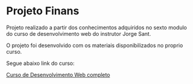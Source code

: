 # Projeto Finans
Projeto realizado a partir dos conhecimentos adquiridos no sexto modulo do curso de desenvolvimento web do instrutor Jorge Sant.

O projeto foi desenvolvido com os materiais disponibilizados no proprio curso.

Segue abaixo link do curso:

[Curso de Desenvolvimento Web completo](https://www.udemy.com/share/101WqG3@0n0rp9bHaYfMWY5COeRnpyNrt_4G4IBRWsCMS_CHscHeW3OHmaa7WFTN0bfKXam-Ug==/)
